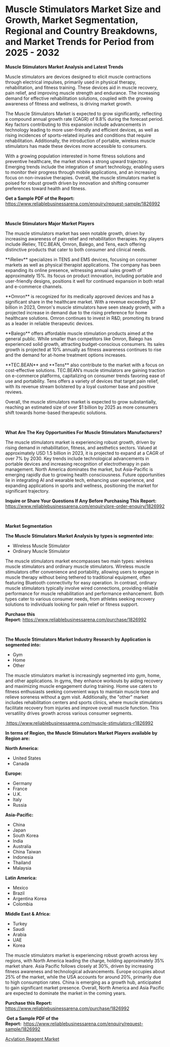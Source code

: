 <p><h1>Muscle Stimulators Market Size and Growth, Market Segmentation, Regional and Country Breakdowns, and Market Trends for Period from 2025 -  2032</h1></p><p><strong>Muscle Stimulators Market Analysis and Latest Trends</strong></p>
<p><p>Muscle stimulators are devices designed to elicit muscle contractions through electrical impulses, primarily used in physical therapy, rehabilitation, and fitness training. These devices aid in muscle recovery, pain relief, and improving muscle strength and endurance. The increasing demand for effective rehabilitation solutions, coupled with the growing awareness of fitness and wellness, is driving market growth.</p><p>The Muscle Stimulators Market is expected to grow significantly, reflecting a compound annual growth rate (CAGR) of 9.8% during the forecast period. Key factors contributing to this expansion include advancements in technology leading to more user-friendly and efficient devices, as well as rising incidences of sports-related injuries and conditions that require rehabilitation. Additionally, the introduction of portable, wireless muscle stimulators has made these devices more accessible to consumers.</p><p>With a growing population interested in home fitness solutions and preventive healthcare, the market shows a strong upward trajectory. Emerging trends include the integration of smart technology, enabling users to monitor their progress through mobile applications, and an increasing focus on non-invasive therapies. Overall, the muscle stimulators market is poised for robust growth driven by innovation and shifting consumer preferences toward health and fitness.</p></p>
<p><strong>Get a Sample PDF of the Report:&nbsp;</strong> <a href="https://www.reliablebusinessarena.com/enquiry/request-sample/1826992?utm_campaign=3165&utm_medium=2&utm_source=Github&utm_content=ia&utm_term=04032025&utm_id=muscle-stimulators">https://www.reliablebusinessarena.com/enquiry/request-sample/1826992</a></p>
<p>&nbsp;</p>
<p><strong>Muscle Stimulators Major Market Players</strong></p>
<p><p>The muscle stimulators market has seen notable growth, driven by increasing awareness of pain relief and rehabilitation therapies. Key players include iReliev, TEC.BEAN, Omron, Balego, and Tens, each offering distinctive products that cater to both consumer and clinical needs.</p><p>**iReliev** specializes in TENS and EMS devices, focusing on consumer markets as well as physical therapist applications. The company has been expanding its online presence, witnessing annual sales growth of approximately 15%. Its focus on product innovation, including portable and user-friendly designs, positions it well for continued expansion in both retail and e-commerce channels.</p><p>**Omron** is recognized for its medically approved devices and has a significant share in the healthcare market. With a revenue exceeding $7 billion in 2023, Omron's muscle stimulators have seen steady growth, with a projected increase in demand due to the rising preference for home healthcare solutions. Omron continues to invest in R&D, promoting its brand as a leader in reliable therapeutic devices.</p><p>**Balego** offers affordable muscle stimulation products aimed at the general public. While smaller than competitors like Omron, Balego has experienced solid growth, attracting budget-conscious consumers. Its sales growth is projected at 10% annually as fitness awareness continues to rise and the demand for at-home treatment options increases.</p><p>**TEC.BEAN** and **Tens** also contribute to the market with a focus on cost-effective solutions. TEC.BEAN’s muscle stimulators are gaining traction on e-commerce platforms, capitalizing on consumer trends favoring ease of use and portability. Tens offers a variety of devices that target pain relief, with its revenue stream bolstered by a loyal customer base and positive reviews.</p><p>Overall, the muscle stimulators market is expected to grow substantially, reaching an estimated size of over $1 billion by 2025 as more consumers shift towards home-based therapeutic solutions.</p></p>
<p>&nbsp;</p>
<p><strong>What Are The Key Opportunities For Muscle Stimulators Manufacturers?</strong></p>
<p><p>The muscle stimulators market is experiencing robust growth, driven by rising demand in rehabilitation, fitness, and aesthetics sectors. Valued at approximately USD 1.5 billion in 2023, it is projected to expand at a CAGR of over 7% by 2030. Key trends include technological advancements in portable devices and increasing recognition of electrotherapy in pain management. North America dominates the market, but Asia-Pacific is emerging rapidly due to growing health consciousness. Future opportunities lie in integrating AI and wearable tech, enhancing user experience, and expanding applications in sports and wellness, positioning the market for significant trajectory.</p></p>
<p><strong>Inquire or Share Your Questions If Any Before Purchasing This Report:</strong> <a href="https://www.reliablebusinessarena.com/enquiry/pre-order-enquiry/1826992?utm_campaign=3165&utm_medium=2&utm_source=Github&utm_content=ia&utm_term=04032025&utm_id=muscle-stimulators">https://www.reliablebusinessarena.com/enquiry/pre-order-enquiry/1826992</a></p>
<p>&nbsp;</p>
<p><strong>Market Segmentation</strong></p>
<p><strong>The Muscle Stimulators Market Analysis by types is segmented into:</strong></p>
<p><ul><li>Wireless Muscle Stimulator</li><li>Ordinary Muscle Stimulator</li></ul></p>
<p><p>The muscle stimulators market encompasses two main types: wireless muscle stimulators and ordinary muscle stimulators. Wireless muscle stimulators offer convenience and portability, allowing users to engage in muscle therapy without being tethered to traditional equipment, often featuring Bluetooth connectivity for easy operation. In contrast, ordinary muscle stimulators typically involve wired connections, providing reliable performance for muscle rehabilitation and performance enhancement. Both types cater to various consumer needs, from athletes seeking recovery solutions to individuals looking for pain relief or fitness support.</p></p>
<p><strong>Purchase this Report:&nbsp;</strong><a href="https://www.reliablebusinessarena.com/purchase/1826992?utm_campaign=3165&utm_medium=2&utm_source=Github&utm_content=ia&utm_term=04032025&utm_id=muscle-stimulators">https://www.reliablebusinessarena.com/purchase/1826992</a></p>
<p>&nbsp;</p>
<p><strong>The Muscle Stimulators Market Industry Research by Application is segmented into:</strong></p>
<p><ul><li>Gym</li><li>Home</li><li>Other</li></ul></p>
<p><p>The muscle stimulators market is increasingly segmented into gym, home, and other applications. In gyms, they enhance workouts by aiding recovery and maximizing muscle engagement during training. Home use caters to fitness enthusiasts seeking convenient ways to maintain muscle tone and relieve soreness without a gym visit. Additionally, the "other" market includes rehabilitation centers and sports clinics, where muscle stimulators facilitate recovery from injuries and improve overall muscle function. This versatility drives growth across various consumer segments.</p></p>
<p><a href="https://www.reliablebusinessarena.com/muscle-stimulators-r1826992?utm_campaign=3165&utm_medium=2&utm_source=Github&utm_content=ia&utm_term=04032025&utm_id=muscle-stimulators">&nbsp;https://www.reliablebusinessarena.com/muscle-stimulators-r1826992</a></p>
<p><strong>In terms of Region, the Muscle Stimulators Market Players available by Region are:</strong></p>
<p>
    <p> <strong> North America: </strong>
        <ul>
            <li>United States</li>
            <li>Canada</li>
        </ul>
        </p> 
    <p> <strong> Europe: </strong>
        <ul>
            <li>Germany</li>
            <li>France</li>
            <li>U.K.</li>
            <li>Italy</li>
            <li>Russia</li>
        </ul>
        </p> 
    <p> <strong> Asia-Pacific: </strong>
        <ul>
            <li>China</li>
            <li>Japan</li>
            <li>South Korea</li>
            <li>India</li>
            <li>Australia</li>
            <li>China Taiwan</li>
            <li>Indonesia</li>
            <li>Thailand</li>
            <li>Malaysia</li>
        </ul>
        </p> 
    <p> <strong> Latin America: </strong>
        <ul>
            <li>Mexico</li>
            <li>Brazil</li>
            <li>Argentina Korea</li>
            <li>Colombia</li>
        </ul>
        </p> 
    <p> <strong> Middle East & Africa: </strong>
        <ul>
            <li>Turkey</li>
            <li>Saudi</li>
            <li>Arabia</li>
            <li>UAE</li>
            <li>Korea</li>
        </ul>
    </p>
    </p>
<p><p>The muscle stimulators market is experiencing robust growth across key regions, with North America leading the charge, holding approximately 35% market share. Asia Pacific follows closely at 30%, driven by increasing fitness awareness and technological advancements. Europe occupies about 25% of the market, while the USA accounts for around 20%, primarily due to high consumption rates. China is emerging as a growth hub, anticipated to gain significant market presence. Overall, North America and Asia Pacific are expected to dominate the market in the coming years.</p></p>
<p><strong>Purchase this Report: </strong><a href="https://www.reliablebusinessarena.com/purchase/1826992?utm_campaign=3165&utm_medium=2&utm_source=Github&utm_content=ia&utm_term=04032025&utm_id=muscle-stimulators">https://www.reliablebusinessarena.com/purchase/1826992</a></p>
<p>&nbsp;<strong>Get a Sample PDF of the Report:&nbsp;&nbsp;</strong><a href="https://www.reliablebusinessarena.com/enquiry/request-sample/1826992?utm_campaign=3165&utm_medium=2&utm_source=Github&utm_content=ia&utm_term=04032025&utm_id=muscle-stimulators">https://www.reliablebusinessarena.com/enquiry/request-sample/1826992</a></p>
<p><strong></strong></p>
<p><p><a href="https://github.com/leehihkl/Market-Research-Report-List-1/blob/main/acylation-reagent-market.md?utm_campaign=3165&utm_medium=2&utm_source=Github&utm_content=ia&utm_term=04032025&utm_id=muscle-stimulators">Acylation Reagent Market</a></p></p>